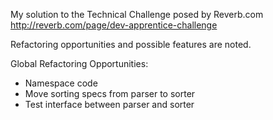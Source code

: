 My solution to the Technical Challenge posed by Reverb.com
http://reverb.com/page/dev-apprentice-challenge

Refactoring opportunities and possible features are noted.

Global Refactoring Opportunities:
* Namespace code
* Move sorting specs from parser to sorter
* Test interface between parser and sorter
